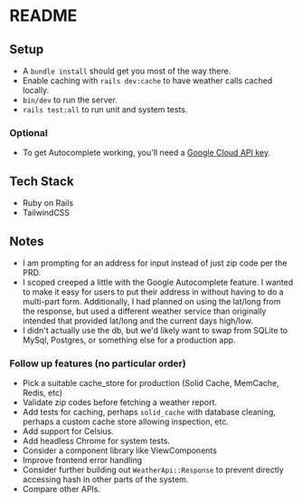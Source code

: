 # README

## Setup
- A `bundle install` should get you most of the way there.
- Enable caching with `rails dev:cache` to have weather calls cached locally.
- `bin/dev` to run the server.
- `rails test:all` to run unit and system tests.

### Optional
- To get Autocomplete working, you'll need a [Google Cloud API key](https://developers.google.com/maps/documentation/javascript/place-autocomplete#get-started).

## Tech Stack
- Ruby on Rails
- TailwindCSS

## Notes

- I am prompting for an address for input instead of just zip code per the PRD.
- I scoped creeped a little with the Google Autocomplete feature. I wanted to make it easy for users to put their address in without having to do a multi-part form. Additionally, I had planned on using the lat/long from the response, but used a different weather service than originally intended that provided lat/long and the current days high/low.
- I didn't actually use the db, but we'd likely want to swap from SQLite to MySql, Postgres, or something else for a production app.

### Follow up features (no particular order)
- Pick a suitable cache_store for production (Solid Cache, MemCache, Redis, etc)
- Validate zip codes before fetching a weather report.
- Add tests for caching, perhaps `solid_cache` with database cleaning, perhaps a custom cache store allowing inspection, etc.
- Add support for Celsius.
- Add headless Chrome for system tests.
- Consider a component library like ViewComponents
- Improve frontend error handling
- Consider further building out `WeatherApi::Response` to prevent directly accessing hash in other parts of the system.
- Compare other APIs.
